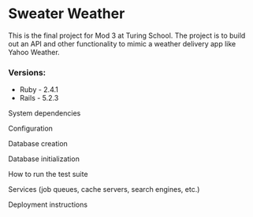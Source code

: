 # Sweater Weather

This is the final project for Mod 3 at Turing School. The project is to build out an API and other functionality to mimic a weather delivery app like Yahoo Weather.

### Versions:

* Ruby - 2.4.1
* Rails - 5.2.3

System dependencies

Configuration

Database creation

Database initialization

How to run the test suite

Services (job queues, cache servers, search engines, etc.)

Deployment instructions
